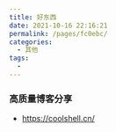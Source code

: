 ```yaml
---
title: 好东西
date: 2021-10-16 22:16:21
permalink: /pages/fc0ebc/
categories:
  - 其他
tags:
  - 
---
```


### 高质量博客分享
- <https://coolshell.cn/>
